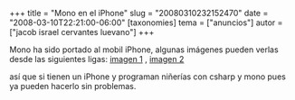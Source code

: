 +++
title = "Mono en el iPhone"
slug = "20080310232152470"
date = "2008-03-10T22:21:00-06:00"
[taxonomies]
tema = ["anuncios"]
autor = ["jacob israel cervantes luevano"]
+++

Mono ha sido portado al mobil iPhone, algunas imágenes pueden verlas
desde las siguientes ligas: [imagen
1](http://primates.ximian.com/~miguel/pictures/iphonemono001.jpg) ,
[imagen
2](http://primates.ximian.com/~miguel/pictures/iphonemono006.jpg)

así que si tienen un iPhone y programan niñerías con csharp y mono pues
ya pueden hacerlo sin problemas.
